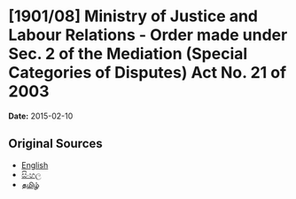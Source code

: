 # [1901/08] Ministry of Justice and Labour Relations - Order made under Sec. 2 of the Mediation (Special Categories of Disputes) Act No. 21 of 2003

**Date:** 2015-02-10

## Original Sources

- [English](https://documents.gov.lk/view/extra-gazettes/2015/2/1901-08_E.pdf)
- [සිංහල](https://documents.gov.lk/view/extra-gazettes/2015/2/1901-08_S.pdf)
- [தமிழ்](https://documents.gov.lk/view/extra-gazettes/2015/2/1901-08_T.pdf)
